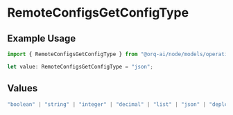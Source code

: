# RemoteConfigsGetConfigType

## Example Usage

```typescript
import { RemoteConfigsGetConfigType } from "@orq-ai/node/models/operations";

let value: RemoteConfigsGetConfigType = "json";
```

## Values

```typescript
"boolean" | "string" | "integer" | "decimal" | "list" | "json" | "deployment"
```